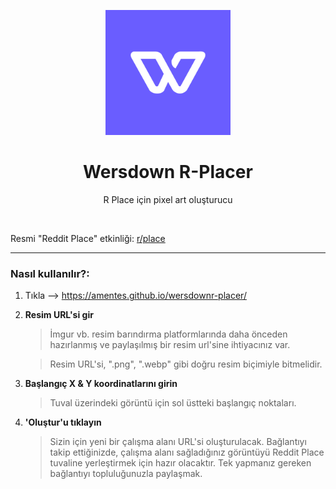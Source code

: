 <p align="center">
  <img src="./assets/Logo.png" height="200">
</p>

<h1 align="center">Wersdown R-Placer</h1>

<p align="center">
  R Place için pixel art oluşturucu
<p>

<br>

Resmi "Reddit Place" etkinliği: [r/place](https://www.reddit.com/r/place/ "r/place")

<hr>

### Nasıl kullanılır?:

1. Tıkla --> https://amentes.github.io/wersdownr-placer/
2. **Resim URL'si gir**

   > İmgur vb. resim barındırma platformlarında daha önceden hazırlanmış ve paylaşılmış bir resim url'sine ihtiyacınız var.

   > Resim URL'si, ".png", ".webp" gibi doğru resim biçimiyle bitmelidir.

3. **Başlangıç ​​X & Y koordinatlarını girin**
   > Tuval üzerindeki görüntü için sol üstteki başlangıç ​​noktaları.
4. **'Oluştur'u tıklayın**
   > Sizin için yeni bir çalışma alanı URL'si oluşturulacak. Bağlantıyı takip ettiğinizde, çalışma alanı sağladığınız görüntüyü Reddit Place tuvaline yerleştirmek için hazır olacaktır. Tek yapmanız gereken bağlantıyı topluluğunuzla paylaşmak.


<br>

